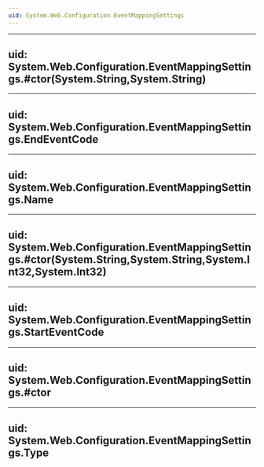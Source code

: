 ```yaml
---
uid: System.Web.Configuration.EventMappingSettings
---
```


---
uid: System.Web.Configuration.EventMappingSettings.#ctor(System.String,System.String)
---

---
uid: System.Web.Configuration.EventMappingSettings.EndEventCode
---

---
uid: System.Web.Configuration.EventMappingSettings.Name
---

---
uid: System.Web.Configuration.EventMappingSettings.#ctor(System.String,System.String,System.Int32,System.Int32)
---

---
uid: System.Web.Configuration.EventMappingSettings.StartEventCode
---

---
uid: System.Web.Configuration.EventMappingSettings.#ctor
---

---
uid: System.Web.Configuration.EventMappingSettings.Type
---
